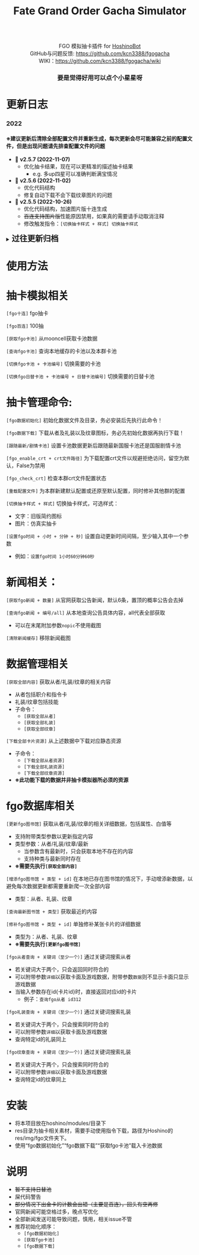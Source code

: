 <!--suppress HtmlDeprecatedAttribute -->
<div align="center">

# Fate Grand Order Gacha Simulator

</div>

<div align="center">
    <img src="https://img.shields.io/github/v/release/kcn3388/fgogacha" alt="">
    <img src="https://img.shields.io/github/release-date/kcn3388/fgogacha" alt="">
    <img src="https://img.shields.io/github/license/kcn3388/fgogacha" alt="">
</div>

<div align="center">
<br>

FGO 模拟抽卡插件 for [HoshinoBot](https://github.com/Ice-Cirno/HoshinoBot)<br>
GitHub与问题反馈: https://github.com/kcn3388/fgogacha <br>
WIKI：https://github.com/kcn3388/fgogacha/wiki <br>

</div>

<div align="center">

### 要是觉得好用可以点个小星星呀

</div>

更新日志
======

### 2022
#### ※建议更新后清除全部配置文件并重新生成，每次更新会尽可能兼容之前的配置文件，但是出现问题请先排查配置文件的问题
- 🚀 **v2.5.7 (2022-11-07)**
  - 优化抽卡结果，现在可以更精准的描述抽卡结果
    - e.g. 多up四星可以准确判断满宝情况
- 🚀 **v2.5.6 (2022-11-02)**
  - 优化代码结构
  - 修复自动下载不会下载纹章图片的问题
- 🚀 **v2.5.5 (2022-10-26)**
  - 优化代码结构，加速图片版十连生成
  - ~~百连支持图片版~~性能原因禁用，如果真的需要请手动取消注释
  - 修改触发指令：``[切换抽卡样式 + 样式] 切换抽卡样式``

<details>
<summary><span style="font-weight: bold; font-size: 150%">过往更新归档</span></summary>

- 🚀 **v2.5.4 (2022-10-21)**
  - 修复bug
- 🚀 **v2.5.3 (2022-10-17)**
  - 修复bug
- 🚀 **v2.5.2 (2022-10-14)**
  - 新增如果存在新闻截图，优先使用已有，不存在才会进行网页截图
  - 新增``清除新闻缓存``，移除新闻截图
- 🚀 **v2.5.1 (2022-10-14)**
  - 修复bug
- 🚀 **v2.5.0 (2022-10-14)**
  - 优化代码
  - 重构更新fgo图书馆
  - 现在获取fgo新闻不再进行文字图片化，并会尝试进行网页截屏
    - Linux平台需要使用Chrome及Chromedriver，Windows平台需要使用Edge及Edgedriver
    - 获取当前安装的Chrome版本号后，在[这里](https://chromedriver.chromium.org/downloads)寻找对应大版本号的Chromedriver
    - 获取当前安装的Edge版本号后，在[这里](https://developer.microsoft.com/en-us/microsoft-edge/tools/webdriver/)寻找对应大版本号的Edgedriver
    - 获取驱动文件后，Chromedriver重命名为``chromedriver``，Edgedriver重命名为``msedgedriver.exe``，并放置于本插件的``res``文件夹下
    - 截图失败时，会取消截图，只显示新闻链接
    - 可以在查询新闻末尾附加参数``nopic``不使用截图
    - 获取全部新闻不使用截图
- 🚀 **v2.4.7 (2022-09-19)**
  - 修复日文新从者因为翻译问题导致的错误
  - 当卡片资料存在错误时，在查询卡片资料时发出警告
- 🚀 **v2.4.6 (2022-09-14)**
  - 修复读取宝具卡色错误
- 🚀 **v2.4.5 (2022-09-14)**
  - 现在获取全部内容会提示哪些卡片更新了
    - 同时创建一个json供图书馆更新使用
  - 现在更新fgo图书馆-最新时无需手动修补存在的内容
    - 执行更新图书馆-最新时会读取上述文件，更新完成后会重置
- 🚀 **v2.4.4 (2022-09-14)**
  - 修复更新全部最新图书馆
- 🚀 **v2.4.3 (2022-09-06)**
  - 修复十连保底计算（这次真的没问题了）
- 🚀 **v2.4.2 (2022-09-05)**
  - 修复船长池子
- 🚀 **v2.4.1 (2022-09-01)**
  - 补上礼装与纹章的id搜索
- 🚀 **v2.4.0 (2022-09-01)**
  - 新增功能：``[增添fgo图书馆 + 类型 + id]``
    - 在本地已存在图书馆的情况下，手动增添新数据，以避免每次数据更新都需要重新爬一次全部内容
    - 类型：从者、礼装、纹章
  - 新增功能：``[查询最新图书馆 + 类型]``
    - 获取最近的内容
  - ``[更新fgo图书馆]``新增参数：最新
    - 只更新最新内容
  - ``[查询fgo从者/礼装/纹章]``新增参数：id
    - 当输入参数存在id{卡片id}时，直接返回对应id的卡片
    - 例子：``查询fgo从者 id312``
  - 更改获取新闻样式
- 🚀 **v2.3.6.1 (2022-08-30)**
  - 修复抽卡报错
- 🚀 **v2.3.6 (2022-08-30)**
  - 修复无config文件时的计划任务初始化错误
- 🚀 **v2.3.5 (2022-08-26)**
  - 修复搜索从者错误
- 🚀 **v2.3.4 (2022-08-26)**
  - 优化代码
  - 修复获取信息错误
  - 从者技能可以获取数值了

- 🚀 **v2.3.3 (2022-08-26)**
  - 优化代码
  - 修复获取从者职阶技能出错
  - 修复了部分信息获取错误

- 🚀 **v2.3.2 (2022-08-25)**
  - 修复宝具/技能信息获取错误

- 🚀 **v2.3.1 (2022-08-25)**
  - 修复静态文件路径错误

- 🚀 **v2.3.0 (2022-08-25)**
  - **※本次更新后需要手动执行一次重载配置文件**
  - 新增功能：重载配置文件
    - 指令：``[重载配置文件]``
    - 为本群新建默认配置或还原至默认配置，同时修补其他群的配置
  - 新增：选择抽卡样式
    - 指令：``[切换十连样式 + 样式]``
    - 可选样式：
      - 文字：旧版简约图标
      - 图片：仿真实抽卡
- 🚀 **v2.2.0 (2022-08-25)**
  - **※本次更新后需要手动执行一次更新卡池**
  - 增加更多从者内容
  - 增加十连抽卡背景图，感谢[@araneus](https://github.com/assassingyk)
    - 在[实现仿游戏画面截图十连抽卡 #2](https://github.com/kcn3388/fgogacha/pull/2)基础上，增加国服背景
  - 修正抽卡结果，现在不会出现无保底的情况了
  - 现在卡池会显示国服还是日服
- 🚀 **v2.1.0 (2022-08-19)**
  - 增加更多从者内容
  - 修改大部分文本（如新闻，从者资料）为通过文本生成图片，以规避风控
  - 修改函数文件路径，整理目录方便修改
  - 重构搜索，修复多关键词搜索不准的问题
- 🚀 **v2.0.0 (2022-08-15)**
  - 新功能：fgo图书馆
    - 爬取从者、礼装以及纹章的详细数据
    - 指令：``[更新fgo图书馆]``
    - 附带类型参数时只更新对应类型，类型参数：从者/礼装/纹章
    - 若获取数据出错会提示错误列表，可以尝试使用修补功能重新获取（一般是网络波动导致的）
  - 新功能：fgo图书馆修补
    - 单独获取一个从者/礼装/纹章的信息，修复全部获取时的错误
    - 指令：``[修补fgo图书馆 + 类型 + id]``
    - 如果mooncell数据源出错导致修补也失败，请等待mooncell更新
    - **※需要先进行一次``[更新fgo图书馆]``**
  - 新功能：从者查询
    - 指令：``[fgo从者查询 + 关键词（至少一个）]``
    - 本地数据找不到时会尝试从mooncell获取从者名，再与本地匹配（某些昵称没有明文写在从者页内）
    - 多个关键词时必须同时匹配两个关键词才能找到
    - 若结果太多则只显示名字不显示详细信息与图标
    - 可以附带参数``详细``以获取卡面及游戏数据，附带参数``数据``则不显示卡面只显示游戏数据
  - 新功能：礼装查询
    - 指令：``[fgo礼装查询 + 关键词（至少一个）]``
    - 本地数据找不到时会尝试从mooncell获取礼装名，再与本地匹配
    - 多个关键词时必须同时匹配两个关键词才能找到
    - 若结果太多则只显示名字不显示详细信息与图标
    - 可以附带参数``详细``以获取卡面及游戏数据
  - 新功能：纹章查询
    - 指令：``[fgo纹章查询 + 关键词（至少一个）]``
    - 本地数据找不到时会尝试从mooncell获取纹章名，再与本地匹配
    - 多个关键词时必须同时匹配两个关键词才能找到
    - 若结果太多则只显示名字不显示详细信息与图标
    - 可以附带参数``详细``以获取卡面及游戏数据
- 🚀 **v1.5.4 (2022-08-15)**
  - 拆分模块，方便维护
  - 统合获取全部内容，新命令：``[获取全部内容]``
  - 子命令：
    - ``[获取全部从者]``
    - ``[获取全部礼装]``
    - ``[获取全部纹章]``
- 🚀 **v1.5.3 (2022-08-15)**
  - 优化逻辑，加速下载
  - 因为mooncell的Beast图标指向错误，现在暂时手动指定Beast图标
- 🚀 **v1.5.2 (2022-08-12)**
  - 继续拆分，降低服务器压力
    - 子命令：
      - ``[下载全部从者资源]``
      - ``[下载全部礼装资源]``
      - ``[下载全部纹章资源]``
- 🚀 **v1.5.1 (2022-08-12)**
  - 拆分下载全部资源，以方便了解进度
  - 修复当从者是所罗门/兽的时候的资源错误
- 🚀 **v1.5.0 (2022-08-12)**
  - 新功能：获取全部从者/礼装/纹章
    - 指令：``[获取全部从者/礼装/纹章]``
    - 获取全部从者包括图标，全服名称，指令卡配置，宝具卡色，昵称，入手方式
    - 获取全部礼装包括图标，礼装技能图标
    - 获取全部纹章包括图标，纹章技能图标
    - 下载上述内容，指令：``[下载全部卡片资源]``
    - **※此功能下载的数据并非抽卡模拟器所必须的资源**
  - 修复了几个潜在的bug
  - 现在会正确提示资源已下载
- 🚀 **v1.4.1 (2022-08-10)**
  - 新功能：现在更改更新时间间隔后会自动重载机器人
- 🚀 **v1.4.0 (2022-08-10)**
  - 新功能：手动设置自动更新时间间隔
    - 指令：``[设置fgo时间 + 小时 + 分钟 + 秒]``
      - 例如：``[设置fgo时间 1小时60分钟60秒]``
      - 至少输入其中一个时间参数
      - 由于HoshinoBot的定时工作逻辑，设置完成后需要重启机器人
- 🚀 **v1.3.3 (2022-08-10)**
  - 修正了几个潜在的bug
    - 由于QQ对消息风控的关系，对新闻发送机制进行调整：
      - 当无法使用卡片发送时，尝试直接发送（可能导致刷屏）
      - 当无法直接发送时，推送标题以及官网链接
      - 查询全部新闻机制：当无法合并发送时，拆分为单个卡片发送
      - 单个卡片发送失败时，处理方式同上
- 🚀 **v1.3.2 (2022-08-09)**
  - 修正了几个潜在的bug
  - 现在定期工作可以自定义时间了，单位为分钟
    - 定期工作现在会调用配置文件中第一个群的crt文件，如果不存在配置文件或crt文件未配置则会调用插件下的crt文件
  - 修改了默认crt路径，现在crt默认路径在插件目录下crt文件夹，自定义crt文件也请移动到此文件夹
  - **※现在请务必保证存在crt目录以及默认crt文件！**
- 🚀 **v1.3.1 (2022-08-05)**
  - 修正了几个潜在的bug
    - 现在池子没有更新的情况下会提醒无需更新卡池
    - 修改了配置文件格式，现在是否跟随最新卡池全局生效，不再单独跟随群配置
    - 修正了若自动更新池子时最新池子为日替池会导致抽卡失败的问题
      - 现在最新卡池若是日替池，默认会选择0号池
- 🚀 **v1.3.0 (2022-08-04)**
  - 新功能：获取官网新闻
    - ``[获取fgo新闻 + 数量]`` 从官网获取公告新闻，默认6条，置顶的概率公告会去掉
    - ``[查询fgo新闻 + 编号/all]`` 从本地查询公告具体内容，all代表全部获取
    - 修了几个潜在问题
- 🚀 **v1.2.1 (2022-08-03)**
  - 优化了正则表达式
- 🚀 **v1.2.0 (2022-08-02)**
  - 修复了几个潜在问题
    - 现在卡池更新不会乱序了，以mooncell页面的顺序为准，同时现在只会使用页面内的卡池，侧边栏卡池不再读取
    - 解决了侧边栏卡池与页面卡池重复的问题，顺带解决了去重时导致的乱序
    - 修复了因为配置文件为空导致的报错
  - 现在卡池更新以后全部群的卡池会重置指定卡池，默认是最新国服卡池，可以通过命令更改为国服剧情卡池
  - 增加自动更新卡池功能，自动更新卡池会追随最新国服卡池
- 🚀 **v1.1.1 (2022-08-01)**
  - 优化代码
- 🚀 **v1.1.0 (2022-07-28)**
    - 新功能：自定义crt验证文件以规避mooncell的拒绝访问
        - 如何获取证书请自行Google
        - 食用指南：``[fgo_enable_crt + 证书路径]``
            - 文件默认根路径：hoshino的res文件夹
            - 当不存在配置文件时不调用crt验证
            - 未指定证书路径时默认调用``ca-certificates.crt``
            - 未找到证书时尝试不调用crt验证
            - 不需要crt验证时请将证书路径设置为``False``
                - ``False``使用正则表达式支持全字大小写
            - ``[fgo_check_crt]``指令可用于检查是否存在配置文件，以及crt文件路径和是否禁用
- 🚀 **v1.0.4 (2022-07-27)**
    - 修正日替池子不正确的bug
    - 将所有触发词改为正则表达式触发，现在可以使用拼音缩写进行命令触发
        - 如：``[切换fgo卡池]`` → ``[qhfgokc]``
        - ~~主要是方便调试~~
- 🚀 **v1.0.3 (2022-07-27)**
    - 修改触发方式为正则表达式，不再需要atbot，现在可以同时检测\[fgo/bgo/FGO/BGO\]\[十/百/10/100\]\[连/l/L\]
        - ~~因为懒得打连字，直接fgo100l不快吗~~
    - 修正是否pickup卡池的检测
- 🚀 **v1.02 (2022-07-27)**
    - 修正了一部分抽卡结果语句
    - 修正了无pickup四星/五星时的抽卡结果语句
      - 修正了抽卡结果图片
      - 现在抽卡结果为4列
        - 添加了背景，感谢
          [@GWYOG](https://github.com/GWYOG/GWYOG-Hoshino-plugins#8-%E6%88%B3%E6%9C%BA%E5%99%A8%E4%BA%BA%E9%9B%86%E5%8D%A1%E5%B0%8F%E6%B8%B8%E6%88%8Fpokemanpcr)
          的戳一戳集卡插件的背景
        - ~~画个饼，后面拿游戏内截图做十连抽卡的背景（~~
    - 添加了海豹判断条件，当豹跳时发送一张海の翁.jpg
- 🚀 **v1.0.1 (2022-07-26)**
    - 支持日替池，食用方法：``[切换fgo日替卡池 + 卡池编号 + 日替卡池编号] 切换需要的日替卡池``
- ~~🚀 **v1.0.0 (2022-07-26)**~~
    - ~~插件上线，暂不支持日替池（在写了在写了）~~

</details>

使用方法
======

# 抽卡模拟相关

``[fgo十连]`` fgo抽卡

``[fgo百连]`` 100抽

``[获取fgo卡池]`` 从mooncell获取卡池数据

``[查询fgo卡池]`` 查询本地缓存的卡池以及本群卡池

``[切换fgo卡池 + 卡池编号]`` 切换需要的卡池

``[切换fgo日替卡池 + 卡池编号 + 日替卡池编号]`` 切换需要的日替卡池

# 抽卡管理命令:

``[fgo数据初始化]`` 初始化数据文件及目录，务必安装后先执行此命令！

``[fgo数据下载]`` 下载从者及礼装以及纹章图标，务必先初始化数据再执行下载！

``[跟随最新/剧情卡池]`` 设置卡池数据更新后跟随最新国服卡池还是国服剧情卡池

``[fgo_enable_crt + crt文件路径]`` 为下载配置crt文件以规避拒绝访问，留空为默认，False为禁用

``[fgo_check_crt]`` 检查本群crt文件配置状态

``[重载配置文件]`` 为本群新建默认配置或还原至默认配置，同时修补其他群的配置

``[切换抽卡样式 + 样式]`` 切换抽卡样式，可选样式：
- 文字：旧版简约图标
- 图片：仿真实抽卡

``[设置fgo时间 + 小时 + 分钟 + 秒]`` 设置自动更新时间间隔，至少输入其中一个参数
- 例如：``设置fgo时间 1小时60分钟60秒``

# 新闻相关：

``[获取fgo新闻 + 数量]`` 从官网获取公告新闻，默认6条，置顶的概率公告会去掉

``[查询fgo新闻 + 编号/all]`` 从本地查询公告具体内容，all代表全部获取
- 可以在末尾附加参数``nopic``不使用截图

``[清除新闻缓存]`` 移除新闻截图

# 数据管理相关
``[获取全部内容]`` 获取从者/礼装/纹章的相关内容
- 从者包括职介和指令卡
- 礼装/纹章包括技能
- 子命令：
  - ``[获取全部从者]``
  - ``[获取全部礼装]``
  - ``[获取全部纹章]``

``[下载全部卡片资源]`` 从上述数据中下载对应静态资源
- 子命令：
  - ``[下载全部从者资源]``
  - ``[下载全部礼装资源]``
  - ``[下载全部纹章资源]``
- **※此功能下载的数据并非抽卡模拟器所必须的资源**

# fgo数据库相关
``[更新fgo图书馆]`` 获取从者/礼装/纹章的相关详细数据，包括属性、白值等
- 支持附带类型参数以更新指定内容
- 类型参数：从者/礼装/纹章/最新
  - 当参数含有最新时，只会获取本地不存在的内容
  - 支持种类与最新同时存在
- **※需要先执行``[获取全部内容]``**

``[增添fgo图书馆 + 类型 + id]`` 在本地已存在图书馆的情况下，手动增添新数据，以避免每次数据更新都需要重新爬一次全部内容
- 类型：从者、礼装、纹章

``[查询最新图书馆 + 类型]`` 获取最近的内容

``[修补fgo图书馆 + 类型 + id]`` 单独修补某张卡片的详细数据
- 类型为：从者、礼装、纹章
- **※需要先执行``[更新fgo图书馆]``**

``[fgo从者查询 + 关键词（至少一个）]`` 通过关键词搜索从者
- 若关键词大于两个，只会返回同时符合的
- 可以附带参数``详细``以获取卡面及游戏数据，附带参数``数据``则不显示卡面只显示游戏数据
- 当输入参数存在id{卡片id}时，直接返回对应id的卡片
  - 例子：``查询fgo从者 id312``

``[fgo礼装查询 + 关键词（至少一个）]`` 通过关键词搜索礼装
- 若关键词大于两个，只会搜索同时符合的
- 可以附带参数``详细``以获取卡面及游戏数据
- 查询特定id的礼装同上

``[fgo纹章查询 + 关键词（至少一个）]`` 通过关键词搜索礼装
- 若关键词大于两个，只会搜索同时符合的
- 可以附带参数``详细``以获取卡面及游戏数据
- 查询特定id的纹章同上

安装
======

- 将本项目放在hoshino/modules/目录下
- res目录为抽卡相关素材，需要手动使用指令下载，路径为Hoshino的res/img/fgo文件夹下。
- 使用“fgo数据初始化”“fgo数据下载”“获取fgo卡池”载入卡池数据

说明
======

- ~~暂不支持日替池~~
- 屎代码警告
- ~~部分情况下出金卡的计数会出错（主要是百连），回头有空再修~~
- 官网新闻可能空格过多，晚点写优化
- 全部新闻发送可能导致问题，慎用，相关issue不管
- 推荐初始化顺序：
  - ``[fgo数据初始化]``
  - ``[获取fgo卡池]``
  - ``[fgo数据下载]``
